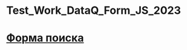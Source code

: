 # Test_Work_DataQ_Form_JS_2023
# [Форма поиска](https://alimbaeva.github.io/Test_Work_DataQ_Form_JS_2023/form/index.html "https://alimbaeva.github.io/Test_Work_DataQ_Form_JS_2023/form/index.html")
